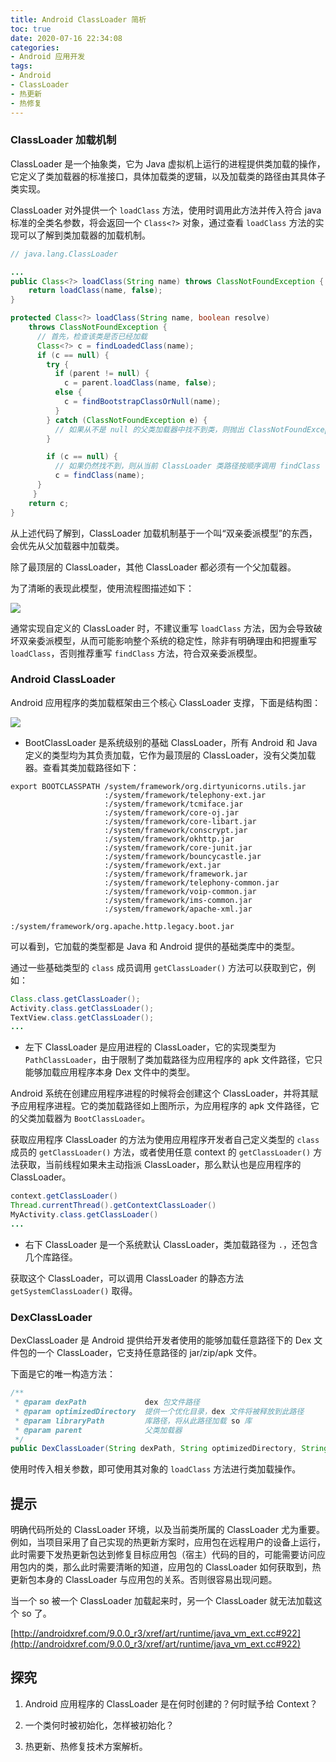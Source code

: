 ```yaml
---
title: Android ClassLoader 简析
toc: true
date: 2020-07-16 22:34:08
categories:
- Android 应用开发
tags:
- Android
- ClassLoader
- 热更新
- 热修复
---
```

### ClassLoader 加载机制

ClassLoader 是一个抽象类，它为 Java 虚拟机上运行的进程提供类加载的操作，它定义了类加载器的标准接口，具体加载类的逻辑，以及加载类的路径由其具体子类实现。

ClassLoader 对外提供一个 `loadClass` 方法，使用时调用此方法并传入符合 java 标准的全类名参数，将会返回一个 `Class<?>` 对象，通过查看 `loadClass` 方法的实现可以了解到类加载器的加载机制。
<!-- more -->


```java
// java.lang.ClassLoader

...
public Class<?> loadClass(String name) throws ClassNotFoundException {
    return loadClass(name, false);
}

protected Class<?> loadClass(String name, boolean resolve)
    throws ClassNotFoundException {
      // 首先，检查该类是否已经加载
      Class<?> c = findLoadedClass(name);
      if (c == null) {
        try {
          if (parent != null) {
            c = parent.loadClass(name, false);
          else {
            c = findBootstrapClassOrNull(name);
          }
        } catch (ClassNotFoundException e) {
          // 如果从不是 null 的父类加载器中找不到类，则抛出 ClassNotFoundException
        }

        if (c == null) {
          // 如果仍然找不到，则从当前 ClassLoader 类路径按顺序调用 findClass
          c = findClass(name);
      }
     }
    return c;
}
```

从上述代码了解到，ClassLoader 加载机制基于一个叫“双亲委派模型”的东西，会优先从父加载器中加载类。

除了最顶层的 ClassLoader，其他 ClassLoader 都必须有一个父加载器。



为了清晰的表现此模型，使用流程图描述如下：

![](./classloader_flow.png)

通常实现自定义的 ClassLoader 时，不建议重写 `loadClass` 方法，因为会导致破坏双亲委派模型，从而可能影响整个系统的稳定性，除非有明确理由和把握重写 `loadClass`，否则推荐重写 `findClass` 方法，符合双亲委派模型。



### Android ClassLoader 

Android 应用程序的类加载框架由三个核心 ClassLoader 支撑，下面是结构图：

![](./android_classloader_frame.png)



- BootClassLoader 是系统级别的基础 ClassLoader，所有 Android 和 Java 定义的类型均为其负责加载，它作为最顶层的 ClassLoader，没有父类加载器。查看其类加载路径如下：

```
export BOOTCLASSPATH /system/framework/org.dirtyunicorns.utils.jar
                     :/system/framework/telephony-ext.jar
                     :/system/framework/tcmiface.jar
                     :/system/framework/core-oj.jar
                     :/system/framework/core-libart.jar
                     :/system/framework/conscrypt.jar
                     :/system/framework/okhttp.jar
                     :/system/framework/core-junit.jar
                     :/system/framework/bouncycastle.jar
                     :/system/framework/ext.jar
                     :/system/framework/framework.jar
                     :/system/framework/telephony-common.jar
                     :/system/framework/voip-common.jar
                     :/system/framework/ims-common.jar
                     :/system/framework/apache-xml.jar
                     :/system/framework/org.apache.http.legacy.boot.jar
```

可以看到，它加载的类型都是 Java 和 Android 提供的基础类库中的类型。

通过一些基础类型的 `class` 成员调用 `getClassLoader()` 方法可以获取到它，例如：

```java
Class.class.getClassLoader();
Activity.class.getClassLoader();
TextView.class.getClassLoader();
...
```



- 左下 ClassLoader 是应用进程的 ClassLoader，它的实现类型为 `PathClassLoader`，由于限制了类加载路径为应用程序的 apk 文件路径，它只能够加载应用程序本身 Dex 文件中的类型。



Android 系统在创建应用程序进程的时候将会创建这个 ClassLoader，并将其赋予应用程序进程。它的类加载路径如上图所示，为应用程序的 apk 文件路径，它的父类加载器为 `BootClassLoader`。

获取应用程序 ClassLoader 的方法为使用应用程序开发者自己定义类型的 `class` 成员的 `getClassLoader()` 方法，或者使用任意 context 的 `getClassLoader()` 方法获取，当前线程如果未主动指派 ClassLoader，那么默认也是应用程序的 ClassLoader。

```java
context.getClassLoader()
Thread.currentThread().getContextClassLoader()
MyActivity.class.getClassLoader()
...
```



- 右下  ClassLoader 是一个系统默认 ClassLoader，类加载路径为 `.`，还包含几个库路径。

获取这个 ClassLoader，可以调用 ClassLoader 的静态方法 `getSystemClassLoader()` 取得。



### DexClassLoader

DexClassLoader 是 Android  提供给开发者使用的能够加载任意路径下的 Dex 文件包的一个 ClassLoader，它支持任意路径的 jar/zip/apk 文件。

下面是它的唯一构造方法：

```java
/**
 * @param dexPath             dex 包文件路径
 * @param optimizedDirectory  提供一个优化目录，dex 文件将被释放到此路径
 * @param libraryPath         库路径，将从此路径加载 so 库
 * @param parent              父类加载器
 */
public DexClassLoader(String dexPath, String optimizedDirectory, String libraryPath, ClassLoader parent)
```

使用时传入相关参数，即可使用其对象的 `loadClass` 方法进行类加载操作。



## 提示

明确代码所处的 ClassLoader 环境，以及当前类所属的 ClassLoader 尤为重要。例如，当项目采用了自己实现的热更新方案时，应用包在远程用户的设备上运行，此时需要下发热更新包达到修复目标应用包（宿主）代码的目的，可能需要访问应用包内的类，那么此时需要清晰的知道，应用包的 ClassLoader 如何获取到，热更新包本身的 ClassLoader 与应用包的关系。否则很容易出现问题。



当一个 so 被一个 ClassLoader 加载起来时，另一个 ClassLoader 就无法加载这个 so 了。

[http://androidxref.com/9.0.0_r3/xref/art/runtime/java_vm_ext.cc#922](http://androidxref.com/9.0.0_r3/xref/art/runtime/java_vm_ext.cc#922)



## 探究

1. Android 应用程序的 ClassLoader 是在何时创建的？何时赋予给 Context？
2. 一个类何时被初始化，怎样被初始化？

2. 热更新、热修复技术方案解析。